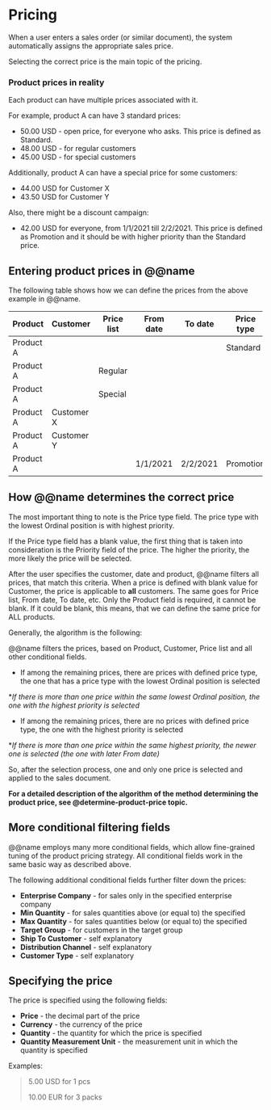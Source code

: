 # Pricing

When a user enters a sales order (or similar document), the system automatically assigns the appropriate sales price. 

Selecting the correct price is the main topic of the pricing.

### Product prices in reality

Each product can have multiple prices associated with it.

For example, product A can have 3 standard prices:

- 50.00 USD - open price, for everyone who asks. This price is defined as Standard.
- 48.00 USD - for regular customers
- 45.00 USD - for special customers

Additionally, product A can have a special price for some customers:

- 44.00 USD for Customer X
- 43.50 USD for Customer Y

Also, there might be a discount campaign:

- 42.00 USD for everyone, from 1/1/2021 till 2/2/2021. This price is defined as Promotion and it should be with higher priority than the Standard price.

## Entering product prices in @@name

The following table shows how we can define the prices from the above example in @@name.

| Product   | Customer   | Price list | From date | To date  | Price type | Priority | Price |
| --------- | ---------- | ---------- | --------- | -------- | ---------- | -------- | ----- |
| Product A |            |            |           |          | Standard   | 1        | 50.00 |
| Product A |            | Regular    |           |          |            | 2        | 48.00 |
| Product A |            | Special    |           |          |            | 2        | 45.00 |
| Product A | Customer X |            |           |          |            | 3        | 44.00 |
| Product A | Customer Y |            |           |          |            | 3        | 43.50 |
| Product A |            |            | 1/1/2021  | 2/2/2021 | Promotion  | 5        | 42.00 |

## How @@name determines the correct price

The most important thing to note is the Price type field. The price type with the lowest Ordinal position is with highest priority. 

If the Price type field has a blank value, the first thing that is taken into consideration is the Priority field of the price. The higher the priority, the more likely the price will be selected. 

After the user specifies the customer, date and product, @@name filters all prices, that match this criteria. When a price is defined with blank value for Customer, the price is applicable to **all** customers. The same goes for Price list, From date, To date, etc. Only the Product field is required, it cannot be blank. If it could be blank, this means, that we can define the same price for ALL products.

Generally, the algorithm is the following:

@@name filters the prices, based on Product, Customer, Price list and all other conditional fields.

- If among the remaining prices, there are prices with defined price type, the one that has a price type with the lowest Ordinal position is selected

**If there is more than one price within the same lowest Ordinal position, the one with the highest priority is selected*

- If among the remaining prices, there are no prices with defined price type, the one with the highest priority is selected

**If there is more than one price within the same highest priority, the newer one is selected (the one with later From date)*

So, after the selection process, one and only one price is selected and applied to the sales document.

**For a detailed description of the algorithm of the method determining the product price, see @determine-product-price topic.**

## More conditional filtering fields

@@name employs many more conditional fields, which allow fine-grained tuning of the product pricing strategy. All conditional fields work in the same basic way as described above.

The following additional conditional fields further filter down the prices:

- **Enterprise Company** - for sales only in the specified enterprise company
- **Min Quantity** - for sales quantities above (or equal to) the specified
- **Max Quantity** - for sales quantities below (or equal to) the specified
- **Target Group** - for customers in the target group
- **Ship To Customer** - self explanatory
- **Distribution Channel** - self explanatory
- **Customer Type** - self explanatory

## Specifying the price

The price is specified using the following fields:

- **Price** - the decimal part of the price
- **Currency** - the currency of the price
- **Quantity** - the quantity for which the price is specified
- **Quantity Measurement Unit** - the measurement unit in which the quantity is specified

Examples:

> 5.00 USD for 1 pcs
>
> 10.00 EUR for 3 packs
